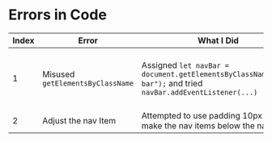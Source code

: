 # Errors in Code
| **Index** | **Error**                                | **What I Did**                                                       | **What Error Occurred**                                               | **Resolution**                                                                 |
|-----------|-------------------------------------------|----------------------------------------------------------------------|------------------------------------------------------------------------|--------------------------------------------------------------------------------|
| 1         | Misused `getElementsByClassName`          | Assigned `let navBar = document.getElementsByClassName("nav-bar");` and tried `navBar.addEventListener(...)` | `Uncaught TypeError: menuBar.addEventListener is not a function` — because `navBar` is an HTMLCollection | Use `document.querySelector(".nav-bar")` to select a single element, or loop through the collection if multiple elements exist |
| 2         | Adjust the nav Item          | Attempted to use padding 10px 0 to make the nav items below the nav icon  | Created a large space below the last nav item | Use padding 10px 0 0 0 to make the bottom padding be 0

